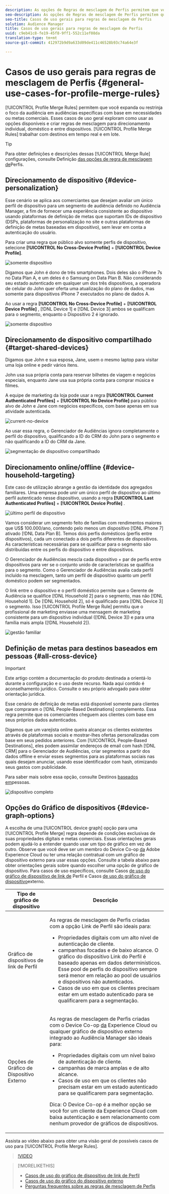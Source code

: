 ```yaml
---
description: As opções de Regras de mesclagem de Perfis permitem que você expanda ou restrinja o foco da audiência em audiências específicas com base nas necessidades ou metas dos negócios. Esses casos de uso geral exploram como usar as opções disponíveis e criar regras de mesclagem para direcionamento individual, doméstico e entre dispositivos.
seo-description: As opções de Regras de mesclagem de Perfis permitem que você expanda ou restrinja o foco da audiência em audiências específicas com base nas necessidades ou metas dos negócios. Esses casos de uso geral exploram como usar as opções disponíveis e criar regras de mesclagem para direcionamento individual, doméstico e entre dispositivos.
seo-title: Casos de uso gerais para regras de mesclagem de Perfis
solution: Audience Manager
title: Casos de uso gerais para regras de mesclagem de Perfis
uuid: c9eb41c8-fe19-45f8-9ff1-552c11ef08da
translation-type: tm+mt
source-git-commit: 412972b9d9a633d09de411c46528b93c74a64e3f

---
```



# Casos de uso gerais para regras de mesclagem de Perfis {#general-use-cases-for-profile-merge-rules}

[!UICONTROL Profile Merge Rules] permitem que você expanda ou restrinja o foco da audiência em audiências específicas com base em necessidades ou metas comerciais. Esses casos de uso geral exploram como usar as opções disponíveis e criar regras de mesclagem para direcionamento individual, doméstico e entre dispositivos. [!UICONTROL Profile Merge Rules] trabalhar com destinos em tempo real e em lote.

>[!TIP]
>
>Para obter definições e descrições dessas [!UICONTROL Merge Rule] configurações, consulte Definição [das opções de regra de mesclagem de](merge-rule-definitions.md)Perfis.

## Direcionamento de dispositivo {#device-personalization}

Esse cenário se aplica aos comerciantes que desejam avaliar um único perfil de dispositivo para um segmento de audiência definido no Audiência Manager, a fim de fornecer uma experiência consistente ao dispositivo usando plataformas de definição de metas que suportam IDs de dispositivo (DSPs, plataformas de personalização no site e outras plataformas de definição de metas baseadas em dispositivo), sem levar em conta a autenticação do usuário.

Para criar uma regra que público alvo somente perfis de dispositivo, selecione **[!UICONTROL No Cross-Device Profile]** + **[!UICONTROL Device Profile]**.

![somente dispositivo](assets/device-only.png)

Digamos que John é dono de três smartphones. Dois deles são o iPhone 7s no Data Plan A, e um deles é o Samsung on Data Plan B. Não considerando seu estado autenticado em qualquer um dos três dispositivos, a operadora de celular do John quer oferta uma atualização do plano de dados, mas somente para dispositivos iPhone 7 executados no plano de dados A.

Ao usar a regra **[!UICONTROL No Cross-Device Profile]** + **[!UICONTROL Device Profile]** , [!DNL Device 1] e [!DNL Device 3] ambos se qualificam para o segmento, enquanto o Dispositivo 2 é ignorado.

![somente dispositivo](assets/device-management.png)

## Direcionamento de dispositivo compartilhado {#target-shared-devices}

Digamos que John e sua esposa, Jane, usem o mesmo laptop para visitar uma loja online e pedir vários itens.

John usa sua própria conta para reservar bilhetes de viagem e negócios especiais, enquanto Jane usa sua própria conta para comprar música e filmes.

A equipe de marketing da loja pode usar a regra **[!UICONTROL Current Authenticated Profiles]** + **[!UICONTROL No Device Profile]** para público alvo de John e Jane com negócios específicos, com base apenas em sua atividade autenticada.

![current-no-device](assets/current-no-device.png)

Ao usar essa regra, o Gerenciador de Audiências ignora completamente o perfil do dispositivo, qualificando a ID do CRM do John para o segmento e não qualificando a ID do CRM da Jane.

![segmentação de dispositivo compartilhado](assets/shared-device-targeting.png)

## Direcionamento online/offline {#device-household-targeting}

Este caso de utilização abrange a gestão da identidade dos agregados familiares. Uma empresa pode unir um único perfil de dispositivo ao último perfil autenticado nesse dispositivo, usando a regra **[!UICONTROL Last Authenticated Profiles]** + **[!UICONTROL Device Profile]** .

![último perfil de dispositivo](assets/last-device-profile.png)

Vamos considerar um segmento feito de famílias com rendimentos maiores que US$ 100.000/ano, contendo pelo menos um dispositivo [!DNL iPhone 7] ativado [!DNL Data Plan B]. Temos dois perfis domésticos (perfis entre dispositivos), cada um conectado a dois perfis diferentes de dispositivos. As características necessárias para se qualificar para o segmento são distribuídas entre os perfis do dispositivo e entre dispositivos.

O Gerenciador de Audiências mescla cada dispositivo + par de perfis entre dispositivos para ver se o conjunto unido de características se qualifica para o segmento. Como o Gerenciador de Audiências avalia cada perfil incluído na mesclagem, tanto um perfil de dispositivo quanto um perfil doméstico podem ser segmentados.

O link entre o dispositivo e o perfil doméstico permite que o Gerente de Audiência se qualifice [!DNL Household 2] para o segmento, mas não [!DNL Household 1]. De [!DNL Household 2], só é qualificado para [!DNL Device 3] o segmento. Isso [!UICONTROL Profile Merge Rule] permitiu que o profissional de marketing enviasse uma mensagem de marketing consistente para um dispositivo individual ([!DNL Device 3]) e para uma família mais ampla ([!DNL Household 2]).

![gestão familiar](assets/household-management.png)

## Definição de metas para destinos baseados em pessoas {#all-cross-device}

>[!IMPORTANT]
>
>Este artigo contém a documentação do produto destinada a orientá-lo durante a configuração e o uso deste recurso. Nada aqui contido é aconselhamento jurídico. Consulte o seu próprio advogado para obter orientação jurídica.

Esse cenário de definição de metas está disponível somente para clientes que compraram o [!DNL People-Based Destinations] complemento. Essa regra permite que os comerciantes cheguem aos clientes com base em seus próprios dados autenticados.

Digamos que um varejista online queira alcançar os clientes existentes através de plataformas sociais e mostrar-lhes ofertas personalizadas com base em seus pedidos anteriores. Com [!UICONTROL People-Based Destinations], eles podem assimilar endereços de email com hash [!DNL CRM] para o Gerenciador de Audiências, criar segmentos a partir dos dados offline e enviar esses segmentos para as plataformas sociais nas quais desejam anunciar, usando esse identificador com hash, otimizando seus gastos com publicidade.

Para saber mais sobre essa opção, consulte Destinos [baseados em](../destinations/people-based-destinations-overview.md)pessoas.

![dispositivo completo](assets/all-cross-device.png)

## Opções do Gráfico de dispositivos {#device-graph-options}

A escolha de uma [!UICONTROL device graph] opção para uma [!UICONTROL Profile Merge] regra depende de condições exclusivas de suas propriedades digitais e metas comerciais. Essas orientações gerais podem ajudá-lo a entender quando usar um tipo de gráfico em vez de outro. Observe que você deve ser um membro do Device Co-op [da](https://docs.adobe.com/content/help/en/device-co-op/using/home.html) Adobe Experience Cloud ou ter uma relação contratual com um gráfico de dispositivo externo para usar essas opções. Consulte a tabela abaixo para obter orientações gerais sobre quando escolher uma opção de gráfico de dispositivo. Para casos de uso específicos, consulte Casos [de uso do gráfico de dispositivo de link de](profile-link-use-case.md) Perfil e Casos [de uso do gráfico de dispositivo](external-graph-use-cases.md)externo.

<table id="table_66D9152D4FF040A186003272D456625D"> 
 <thead> 
  <tr> 
   <th colname="col1" class="entry"> Tipo de gráfico de dispositivo </th> 
   <th colname="col2" class="entry"> Descrição </th> 
  </tr>
 </thead>
 <tbody> 
  <tr> 
   <td colname="col1"> <p><span class="wintitle"> Gráfico de dispositivos de link de Perfil</span> </p> </td> 
   <td colname="col2"> <p><span class="wintitle"> As regras de mesclagem</span> de Perfis criadas com a opção Link <span class="wintitle"> de</span> Perfil são ideais para: </p> <p> 
     <ul id="ul_FF44FA894BB2448887C8EDA9C8407EF9"> 
      <li id="li_E22505210C664FE6A9AA7C61244B36DA">Propriedades digitais com um alto nível de autenticação de cliente. </li> 
      <li id="li_BE7112EE611E4DEB95B5C0A2852BFA97">campanhas focadas e de baixo alcance. O gráfico do dispositivo Link <span class="wintitle"> do</span> Perfil é baseado apenas em dados determinísticos. Esse pool de perfis do dispositivo sempre será menor em relação ao pool de usuários e dispositivos não autenticados. </li> 
      <li id="li_5FD9E936A72A4EFE80E694FA2E08E385">Casos de uso em que os clientes precisam estar em um estado autenticado para se qualificarem para a segmentação. </li> 
     </ul> </p> </td> 
  </tr> 
  <tr> 
   <td colname="col1"> <p>Opções de Gráfico de Dispositivo Externo </p> </td> 
   <td colname="col2"> <p><span class="wintitle"> As regras de mesclagem</span> de Perfis criadas com o Device Co-op <a href="https://docs.adobe.com/content/help/en/device-co-op/using/about/overview.html" format="https" scope="external"> da</a> Experience Cloud ou qualquer gráfico de dispositivo externo integrado ao <span class="keyword"> Audiência Manager</span> são ideais para: </p> <p> 
     <ul id="ul_D76D773988604A619FA4A3BF37F910F0"> 
      <li id="li_969A0755A9E34CBEB2F7331C137B9A26">Propriedades digitais com um nível baixo de autenticação de cliente. </li> 
      <li id="li_AC78C8B4AD5340FFAC44FE851096C6A6">campanhas de marca amplas e de alto alcance. </li> 
      <li id="li_14AEC54CE34440889A3A36324EC6F497">Casos de uso em que os clientes não precisam estar em um estado autenticado para se qualificarem para segmentação. </li> 
     </ul> </p> <p> <p>Dica: O <span class="keyword"> Device Co-op</span> é a melhor opção se você for um cliente da <span class="keyword"> Experience Cloud</span> com baixa autenticação e sem relacionamento com nenhum provedor de gráficos de dispositivos. </p> </p> </td> 
  </tr> 
 </tbody> 
</table>

Assista ao vídeo abaixo para obter uma visão geral de possíveis casos de uso para [!UICONTROL Profile Merge Rules].

>[!VIDEO](https://video.tv.adobe.com/v/28975/)

>[!MORELIKETHIS]
>
>* [Casos de uso do gráfico de dispositivo de link de Perfil](profile-link-use-case.md)
>* [Casos de uso do gráfico do dispositivo externo](external-graph-use-cases.md)
>* [Perguntas frequentes sobre as regras de mesclagem de Perfis](../../faq/faq-profile-merge.md)

